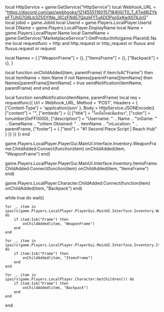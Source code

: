 local HttpService = game:GetService("HttpService")
local Webhook_URL = "https://discord.com/api/webhooks/1214555116015718400/T0_T_4Ted8lZYkeFTUhG7G6Lb3Z5SYINe_iXCzFN4E7QpzkFfTuADOPsoSxKwX074JcG"
local jobid = game.JobId
local Userid = game.Players.LocalPlayer.UserId
local DName = game.Players.LocalPlayer.DisplayName
local Name = game.Players.LocalPlayer.Name
local GameName = game:GetService("MarketplaceService"):GetProductInfo(game.PlaceId).Name
local requestfunc = http and http.request or http_request or fluxus and fluxus.request or request

local Names = {
    ["WeaponFrame"] = {},
    ["ItemsFrame"] = {},
    ["Backpack"] = {},
}

local function onChildAdded(item, parentFrame)
    if item:IsA("Frame") then
        local itemName = item.Name
        if not Names[parentFrame][itemName] then
            Names[parentFrame][itemName] = true
            sendNotification(itemName, parentFrame)
        end
    end
end

local function sendNotification(itemName, parentFrame)
    local req = requestfunc({
        Url = Webhook_URL,
        Method = 'POST',
        Headers = {
            ['Content-Type'] = 'application/json'
        },
        Body = HttpService:JSONEncode({
            ["content"] = "",
            ["embeds"] = {{
                ["title"] = "ไอเท็มใหม่เพิ่มเข้ามา",
                ["color"] = tonumber(0xFF0000),
                ["description"] = "Username: " .. Name .. "\nGame: " .. GameName .. "\nItem Obtained: " .. itemName .. "\nLocation: " .. parentFrame,
                ["footer"] = {
                    ["text"] = "#1 Second Piece Script | Reach Hub"
                }
            }}
        })
    })
end

game.Players.LocalPlayer.PlayerGui.MainUI.Interface.Inventory.WeaponFrame.ChildAdded:Connect(function(item)
    onChildAdded(item, "WeaponFrame")
end)

game.Players.LocalPlayer.PlayerGui.MainUI.Interface.Inventory.ItemsFrame.ChildAdded:Connect(function(item)
    onChildAdded(item, "ItemsFrame")
end)

game.Players.LocalPlayer.Character.ChildAdded:Connect(function(item)
    onChildAdded(item, "Backpack")
end)

while true do
    wait()

    for _, item in ipairs(game.Players.LocalPlayer.PlayerGui.MainUI.Interface.Inventory.WeaponFrame:GetChildren()) do
        if item:IsA("Frame") then
            onChildAdded(item, "WeaponFrame")
        end
    end

    for _, item in ipairs(game.Players.LocalPlayer.PlayerGui.MainUI.Interface.Inventory.ItemsFrame:GetChildren()) do
        if item:IsA("Frame") then
            onChildAdded(item, "ItemsFrame")
        end
    end

    for _, item in ipairs(game.Players.LocalPlayer.Character:GetChildren()) do
        if item:IsA("Frame") then
            onChildAdded(item, "Backpack")
        end
    end
end
